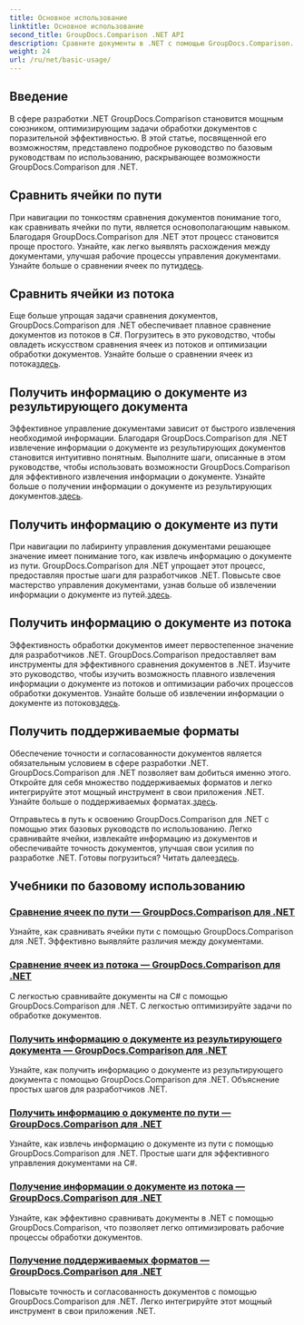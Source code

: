 ```yaml
---
title: Основное использование
linktitle: Основное использование
second_title: GroupDocs.Comparison .NET API
description: Сравните документы в .NET с помощью GroupDocs.Comparison. Изучите базовые руководства по использованию, охватывающие сравнение ячеек, извлечение информации о документе и поддерживаемые форматы.
weight: 24
url: /ru/net/basic-usage/
---
```

## Введение

В сфере разработки .NET GroupDocs.Comparison становится мощным союзником, оптимизирующим задачи обработки документов с поразительной эффективностью. В этой статье, посвященной его возможностям, представлено подробное руководство по базовым руководствам по использованию, раскрывающее возможности GroupDocs.Comparison для .NET.

## Сравнить ячейки по пути
 При навигации по тонкостям сравнения документов понимание того, как сравнивать ячейки по пути, является основополагающим навыком. Благодаря GroupDocs.Comparison для .NET этот процесс становится проще простого. Узнайте, как легко выявлять расхождения между документами, улучшая рабочие процессы управления документами. Узнайте больше о сравнении ячеек по пути[здесь](./compare-cells-from-path/).

## Сравнить ячейки из потока
Еще больше упрощая задачи сравнения документов, GroupDocs.Comparison для .NET обеспечивает плавное сравнение документов из потоков в C#. Погрузитесь в это руководство, чтобы овладеть искусством сравнения ячеек из потоков и оптимизации обработки документов. Узнайте больше о сравнении ячеек из потока[здесь](./compare-cells-from-stream/).

## Получить информацию о документе из результирующего документа
 Эффективное управление документами зависит от быстрого извлечения необходимой информации. Благодаря GroupDocs.Comparison для .NET извлечение информации о документе из результирующих документов становится интуитивно понятным. Выполните шаги, описанные в этом руководстве, чтобы использовать возможности GroupDocs.Comparison для эффективного извлечения информации о документе. Узнайте больше о получении информации о документе из результирующих документов.[здесь](./get-document-info-from-result-document/).

## Получить информацию о документе из пути
При навигации по лабиринту управления документами решающее значение имеет понимание того, как извлечь информацию о документе из пути. GroupDocs.Comparison для .NET упрощает этот процесс, предоставляя простые шаги для разработчиков .NET. Повысьте свое мастерство управления документами, узнав больше об извлечении информации о документе из путей.[здесь](./get-document-info-from-path/).

## Получить информацию о документе из потока
 Эффективность обработки документов имеет первостепенное значение для разработчиков .NET. GroupDocs.Comparison предоставляет вам инструменты для эффективного сравнения документов в .NET. Изучите это руководство, чтобы изучить возможность плавного извлечения информации о документе из потоков и оптимизации рабочих процессов обработки документов. Узнайте больше об извлечении информации о документе из потоков[здесь](./get-document-info-from-stream/).

## Получить поддерживаемые форматы
Обеспечение точности и согласованности документов является обязательным условием в сфере разработки .NET. GroupDocs.Comparison для .NET позволяет вам добиться именно этого. Откройте для себя множество поддерживаемых форматов и легко интегрируйте этот мощный инструмент в свои приложения .NET. Узнайте больше о поддерживаемых форматах.[здесь](./get-supported-formats/).

 Отправьтесь в путь к освоению GroupDocs.Comparison для .NET с помощью этих базовых руководств по использованию. Легко сравнивайте ячейки, извлекайте информацию из документов и обеспечивайте точность документов, улучшая свои усилия по разработке .NET. Готовы погрузиться? Читать далее[здесь](https://tutorials.groupdocs.com/comparison/net).
## Учебники по базовому использованию
### [Сравнение ячеек по пути — GroupDocs.Comparison для .NET](./compare-cells-from-path/)
Узнайте, как сравнивать ячейки пути с помощью GroupDocs.Comparison для .NET. Эффективно выявляйте различия между документами.
### [Сравнение ячеек из потока — GroupDocs.Comparison для .NET](./compare-cells-from-stream/)
С легкостью сравнивайте документы на C# с помощью GroupDocs.Comparison для .NET. С легкостью оптимизируйте задачи по обработке документов.
### [Получить информацию о документе из результирующего документа — GroupDocs.Comparison для .NET](./get-document-info-from-result-document/)
Узнайте, как получить информацию о документе из результирующего документа с помощью GroupDocs.Comparison для .NET. Объяснение простых шагов для разработчиков .NET.
### [Получить информацию о документе по пути — GroupDocs.Comparison для .NET](./get-document-info-from-path/)
Узнайте, как извлечь информацию о документе из пути с помощью GroupDocs.Comparison для .NET. Простые шаги для эффективного управления документами на C#.
### [Получение информации о документе из потока — GroupDocs.Comparison для .NET](./get-document-info-from-stream/)
Узнайте, как эффективно сравнивать документы в .NET с помощью GroupDocs.Comparison, что позволяет легко оптимизировать рабочие процессы обработки документов.
### [Получение поддерживаемых форматов — GroupDocs.Comparison для .NET](./get-supported-formats/)
Повысьте точность и согласованность документов с помощью GroupDocs.Comparison для .NET. Легко интегрируйте этот мощный инструмент в свои приложения .NET.